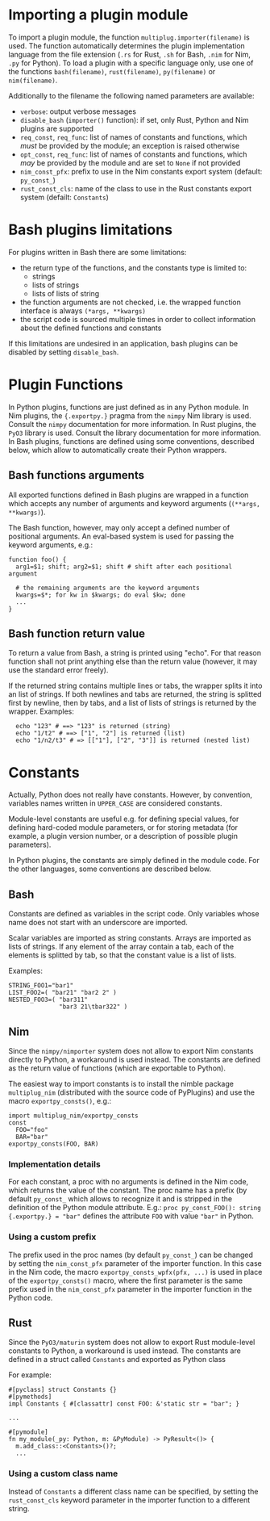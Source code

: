 # Importing a plugin module

To import a plugin module, the function ``multiplug.importer(filename)`` is
used. The function automatically determines the plugin implementation
language from the file extension (``.rs`` for Rust, ``.sh`` for Bash, ``.nim``
for Nim, ``.py`` for Python).
To load a plugin with a specific language only, use one of the functions
``bash(filename)``, ``rust(filename)``, ``py(filename)`` or ``nim(filename)``.

Additionally to the filename the following named parameters are available:
- ``verbose``: output verbose messages
- ``disable_bash`` (``importer()`` function):
  if set, only Rust, Python and Nim plugins are supported
- ``req_const``, ``req_func``: list of names of constants and functions,
  which _must_ be provided by the module; an exception is raised otherwise
- ``opt_const``, ``req_func``: list of names of constants and functions,
  which _may_ be provided by the module and are set to ``None`` if not provided
- ``nim_const_pfx``: prefix to use in the Nim constants export system
  (default: ``py_const_``)
- ``rust_const_cls``: name of the class to use in the Rust constants export
  system (defailt: ``Constants``)

# Bash plugins limitations

For plugins written in Bash there are some limitations:
- the return type of the functions, and the constants type is limited to:
  - strings
  - lists of strings
  - lists of lists of string
- the function arguments are not checked, i.e. the wrapped function interface
  is always ``(*args, **kwargs)``
- the script code is sourced multiple times in order to collect information
  about the defined functions and constants

If this limitations are undesired in an application, bash plugins can be
disabled by setting ``disable_bash``.

# Plugin Functions

In Python plugins, functions are just defined as in any Python module.
In Nim plugins, the ``{.exportpy.}`` pragma from the  ``nimpy`` Nim library
is used. Consult the ``nimpy`` documentation for more information.
In Rust plugins, the ``PyO3`` library is used. Consult the library
documentation for more information.
In Bash plugins, functions are defined using some conventions, described
below, which allow to automatically create their Python wrappers.

## Bash functions arguments

All exported functions defined in Bash plugins are wrapped in a function
which accepts any number of arguments and keyword arguments
(``(**args, **kwargs)``).

The Bash function, however, may only accept a defined number of positional
arguments. An eval-based system is used for passing the keyword arguments, e.g.:
```
function foo() {
  arg1=$1; shift; arg2=$1; shift # shift after each positional argument

  # the remaining arguments are the keyword arguments
  kwargs=$*; for kw in $kwargs; do eval $kw; done
  ...
}
```

## Bash function return value

To return a value from Bash, a string is printed using "echo".
For that reason function shall not print anything else than the return value
(however, it may use the standard error freely).

If the returned string contains multiple lines or tabs, the wrapper
splits it into an list of strings. If both newlines and tabs are returned,
the string is splitted first by newline, then by tabs, and a list of lists of
strings is returned by the wrapper. Examples:
```
  echo "123" # ==> "123" is returned (string)
  echo "1/t2" # ==> ["1", "2"] is returned (list)
  echo "1/n2/t3" # => [["1"], ["2", "3"]] is returned (nested list)
```

# Constants

Actually, Python does not really have constants. However, by convention,
variables names written in ``UPPER_CASE`` are considered constants.

Module-level constants are useful e.g. for defining special values,
for defining hard-coded module parameters, or for storing metadata
(for example, a plugin version number, or a description of possible
plugin parameters).

In Python plugins, the constants are simply defined in the module code.
For the other languages, some conventions are described below.

## Bash

Constants are defined as variables in the script code.
Only variables whose name does not start with an underscore are imported.

Scalar variables are imported as string constants.
Arrays are imported as lists of strings.
If any element of the array contain a tab, each of the elements
is splitted by tab, so that the constant value is a list of lists.

Examples:
```
STRING_FOO1="bar1"
LIST_FOO2=( "bar21" "bar2 2" )
NESTED_FOO3=( "bar311"
              "bar3 21\tbar322" )
```

## Nim

Since the ``nimpy/nimporter`` system does not allow to export Nim constants
directly to Python, a workaround is used instead. The constants are defined
as the return value of functions (which are exportable to Python).

The easiest way to import constants is to install the nimble package
``multiplug_nim`` (distributed with the source code of PyPlugins) and
use the macro ``exportpy_consts()``, e.g.:
```
import multiplug_nim/exportpy_consts
const
  FOO="foo"
  BAR="bar"
exportpy_consts(FOO, BAR)
```

### Implementation details

For each constant, a proc with no arguments is defined in the Nim code,
which returns the value of the constant. The proc name has a prefix
(by default ``py_const_`` which allows to recognize it and is stripped
in the definition of the Python module attribute.
E.g.: ``proc py_const_FOO(): string {.exportpy.} = "bar"``
defines the attribute ``FOO`` with value ``"bar"`` in Python.

### Using a custom prefix

The prefix used in the proc names (by default ``py_const_``) can be changed by
setting the ``nim_const_pfx`` parameter of the importer function. In this case
in the Nim code, the macro ``exportpy_consts_wpfx(pfx, ...)`` is used in place
of the ``exportpy_consts()`` macro, where the first parameter is the same
prefix used in the ``nim_const_pfx`` parameter in the importer function in
the Python code.

## Rust

Since the ``PyO3/maturin`` system does not allow to export Rust module-level
constants to Python, a workaround is used instead. The constants are defined
in a struct called ``Constants`` and exported as Python class

For example:
```
#[pyclass] struct Constants {}
#[pymethods]
impl Constants { #[classattr] const FOO: &'static str = "bar"; }

...

#[pymodule]
fn my_module(_py: Python, m: &PyModule) -> PyResult<()> {
  m.add_class::<Constants>()?;
  ...
```

### Using a custom class name

Instead of ``Constants`` a different class name can be specified,
by setting the ``rust_const_cls`` keyword parameter in the importer function
to a different string.

